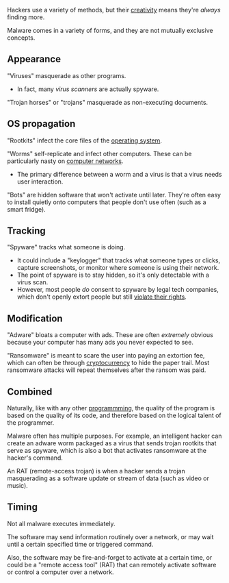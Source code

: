 
Hackers use a variety of methods, but their [creativity](mind-creativity.md) means they're *always* finding more.

Malware comes in a variety of forms, and they are not mutually exclusive concepts.

## Appearance

"Viruses" masquerade as other programs.

- In fact, many *virus scanners* are actually spyware.

"Trojan horses" or "trojans" masquerade as non-executing documents.

## OS propagation

"Rootkits" infect the core files of the [operating system](computers-os.md).

"Worms" self-replicate and infect other computers. These can be particularly nasty on [computer networks](networks-computer.md).

- The primary difference between a worm and a virus is that a virus needs user interaction.

"Bots" are hidden software that won't activate until later. They're often easy to install quietly onto computers that people don't use often (such as a smart fridge).

## Tracking

"Spyware" tracks what someone is doing.

- It could include a "keylogger" that tracks what someone types or clicks, capture screenshots, or monitor where someone is using their network.
- The point of spyware is to stay hidden, so it's only detectable with a virus scan.
- However, most people *do* consent to spyware by legal tech companies, which don't openly extort people but still [violate their rights](faang.md).

## Modification

"Adware" bloats a computer with ads. These are often *extremely* obvious because your computer has many ads you never expected to see.

"Ransomware" is meant to scare the user into paying an extortion fee, which can often be through [cryptocurrency](computers-blockchain.md) to hide the paper trail. Most ransomware attacks will repeat themselves after the ransom was paid.

## Combined

Naturally, like with any other [programmming](programming-basics.md), the quality of the program is based on the quality of its code, and therefore based on the logical talent of the programmer.

Malware often has multiple purposes. For example, an intelligent hacker can create an adware worm packaged as a virus that sends trojan rootkits that serve as spyware, which is also a bot that activates ransomware at the hacker's command.

An RAT (remote-access trojan) is when a hacker sends a trojan masquerading as a software update or stream of data (such as video or music).

## Timing

Not all malware executes immediately.

The software may send information routinely over a network, or may wait until a certain specified time or triggered command.

Also, the software may be fire-and-forget to activate at a certain time, or could be a "remote access tool" (RAT) that can remotely activate software or control a computer over a network.
